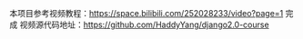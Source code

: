 本项目参考视频教程：https://space.bilibili.com/252028233/video?page=1 完成
视频源代码地址：https://github.com/HaddyYang/django2.0-course
